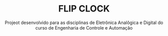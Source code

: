 <h1 align="center">FLIP CLOCK</h1>
</h1>
<p align="center">Projeot desenvolvido para as disciplinas de Eletrônica Analôgica e Digital do curso de Engenharia de Controle e Automação</p>
